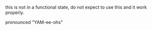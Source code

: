 this is not in a functional state, do not expect to use this and it work properly.

pronounced "YAM-ee-ohs"